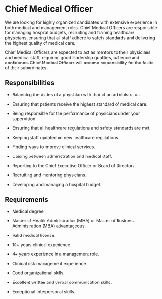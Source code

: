# Chief Medical Officer

We are looking for highly organized candidates with extensive experience in both medical and management roles. Chief Medical Officers are responsible for managing hospital budgets, recruiting and training healthcare physicians, ensuring that all staff adhere to safety standards and delivering the highest quality of medical care.

Chief Medical Officers are expected to act as mentors to their physicians and medical staff, requiring good leadership qualities, patience and confidence. Chief Medical Officers will assume responsibility for the faults of their subordinates.

## Responsibilities

* Balancing the duties of a physician with that of an administrator.

* Ensuring that patients receive the highest standard of medical care.

* Being responsible for the performance of physicians under your supervision.

* Ensuring that all healthcare regulations and safety standards are met.

* Keeping staff updated on new healthcare regulations.

* Finding ways to improve clinical services.

* Liaising between administration and medical staff.

* Reporting to the Chief Executive Officer or Board of Directors.

* Recruiting and mentoring physicians.

* Developing and managing a hospital budget.

## Requirements

* Medical degree.

* Master of Health Administration (MHA) or Master of Business Administration (MBA) advantageous.

* Valid medical license.

* 10+ years clinical experience.

* 4+ years experience in a management role.

* Clinical risk management experience.

* Good organizational skills.

* Excellent written and verbal communication skills.

* Exceptional interpersonal skills.

